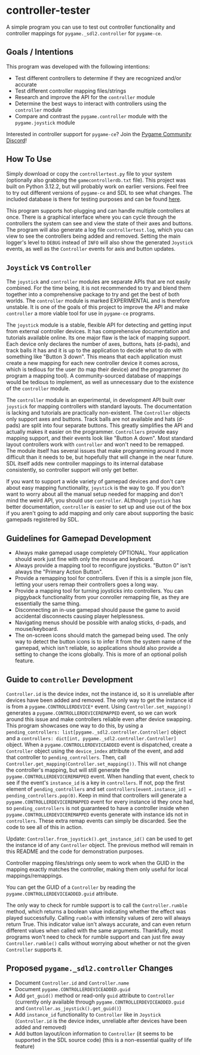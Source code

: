 # controller-tester
A simple program you can use to test out controller functionality and controller mappings for `pygame._sdl2.controller` for `pygame-ce`.

## Goals / Intentions
This program was developed with the following intentions:
- Test different controllers to determine if they are recognized and/or accurate
- Test different controller mapping files/strings
- Research and improve the API for the `controller` module
- Determine the best ways to interact with controllers using the `controller` module
- Compare and contrast the `pygame.controller` module with the `pygame.joystick` module

Interested in controller support for `pygame-ce`? Join the [Pygame Community Discord](https://discord.com/invite/pygame)!

## How To Use
Simply download or copy the `controllertest.py` file to your system (optionally also grabbing the `gamecontrollerdb.txt` file). This project was built on Python 3.12.2, but will probably work on earlier versions. Feel free to try out different versions of `pygame-ce` and SDL to see what changes. The included database is there for testing purposes and can be found [here](https://github.com/mdqinc/SDL_GameControllerDB).

This program supports hot-plugging and can handle multiple controllers at once. There is a graphical interface where you can cycle through the controllers the system can see and view the state of their axes and buttons. The program will also generate a log file `controllertest.log`, which you can view to see the controllers being added and removed. Setting the main logger's level to `DEBUG` instead of `INFO` will also show the generated `Joystick` events, as well as the `Controller` events for axis and button updates.

## `Joystick` vs `Controller`
The `joystick` and `controller` modules are separate APIs that are not easily combined. For the time being, it is not recommended to try and blend them together into a comprehensive package to try and get the best of both worlds. The `controller` module is marked EXPERIMENTAL and is therefore unstable. It is one of the goals of this project to improve the API and make `controller` a more viable tool for use in `pygame-ce` programs.

The `joystick` module is a stable, flexible API for detecting and getting input from external controller devices. It has comprehensive documentation and tutorials available online. Its one major flaw is the lack of mapping support. Each device only declares the number of axes, buttons, hats (d-pads), and track balls it has and it is up to the application to decide what to do with something like "Button 3 down". This means that each application must create a new mapping for each new controller device it comes across, which is tedious for the user (to map their device) and the programmer (to program a mapping tool). A community-sourced database of mappings would be tedious to implement, as well as unnecessary due to the existence of the `controller` module.

The `controller` module is an experimental, in development API built over `joystick` for mapping controllers with standard layouts. The documentation is lacking and tutorials are practically non-existent. The `Controller` objects only support axes and buttons. Track balls are not available and hats (d-pads) are split into four separate buttons. This greatly simplifies the API and actually makes it easier on the programmer. `Controllers` provide easy mapping support, and their events look like "Button A down". Most standard layout controllers work with `controller` and won't need to be remapped. The module itself has several issues that make programming around it more difficult than it needs to be, but hopefully that will change in the near future. SDL itself adds new controller mappings to its internal database consistently, so controller support will only get better.

If you want to support a wide variety of gamepad devices and don't care about easy mapping functionality, `joystick` is the way to go. If you don't want to worry about all the manual setup needed for mapping and don't mind the weird API, you should use `controller`. ALthough `joystick` has better documentation, `controller` is easier to set up and use out of the box if you aren't going to add mapping and only care about supporting the basic gamepads registered by SDL.

## Guidelines for Gamepad Development
- Always make gamepad usage completely OPTIONAL. Your application should work just fine with only the mouse and keyboard.
- Always provide a mapping tool to reconfigure joysticks. "Button 0" isn't always the "Primary Action Button".
- Provide a remapping tool for controllers. Even if this is a simple json file, letting your users remap their controllers goes a long way.
- Provide a mapping tool for turning joysticks into controllers. You can piggyback functionality from your conroller remapping file, as they are essentially the same thing.
- Disconnecting an in-use gamepad should pause the game to avoid accidental disconnects causing player helplessness.
- Navigating menus should be possible with analog sticks, d-pads, and mouse/keyboard.
- The on-screen icons should match the gamepad being used. The only way to detect the button icons is to infer it from the system name of the gamepad, which isn't reliable, so applications should also provide a setting to change the icons globally. This is more of an optional polish feature.

## Guide to `controller` Development
`Controller.id` is the device index, not the instance id, so it is unreliable after devices have been added and removed. The only way to get the instance id is from a `pygame.CONTROLLERDEVICE*` event. Using `Controller.set_mapping()` generates a `pygame.CONTROLLERDEVICEREMAPPED` event, so we can work around this issue and make controllers reliable even after device swapping. This program showcases one way to do this, by using a `pending_controllers: list[pygame._sdl2.controller.Controller]` object and a `controllers: dict[int, pygame._sdl2.controller.Controller]` object. When a `pygame.CONTROLLERDEVICEADDED` event is dispatched, create a `Controller` object using the `device_index` attribute of the event, and add that controller to `pending_controllers`. Then, call `Controller.get_mapping(Controller.set_mapping())`. This will not change the controller's mapping, but will still generate the `pygame.CONTROLLERDEVICEREMAPPED` event. When handling that event, check to see if the event's `instance_id` is a key in `controllers`. If not, pop the first element of `pending_controllers` and set `controllers[event.instance_id] = pending_controllers.pop(0)`. Keep in mind that controllers will generate a `pygame.CONTROLLERDEVICEREMAPPED` event for every instance id they once had, so `pending_controllers` is not guaranteed to have a controller inside when `pygame.CONTROLLERDEVICEREMAPPED` events generate with instance ids not in `controllers`. These extra remap events can simply be discarded. See the code to see all of this in action.

Update: `Controller.from_joystick().get_instance_id()` can be used to get the instance id of any `Controller` object. The previous method will remain in this README and the code for demonstration purposes.

Controller mapping files/strings only seem to work when the GUID in the mapping exactly matches the controller, making them only useful for local mappings/remappings.

You can get the GUID of a `Controller` by reading the `pygame.CONTROLLERDEVICEADDED.guid` attribute.

The only way to check for rumble support is to call the `Controller.rumble` method, which returns a boolean value indicating whether the effect was played successfully. Calling `rumble` with intensity values of zero will always return True. This indicator value isn't always accurate, and can even return different values when called with the same arguments. Thankfully, most programs won't need to check for rumble support and can just fire away `Controller.rumble()` calls without worrying about whether or not the given `Controller` supports it.

## Proposed `pygame._sdl2.controller` Changes
- Document `Controller.id` and `Controller.name`
- Document `pygame.CONTROLLERDEVICEADDED.guid`
- Add `get_guid()` method or read-only `guid` attribute to `Controller` (currently only available through `pygame.CONTROLLERDEVICEADDED.guid` and `Controller.as_joystick().get_guid()`)
- Add `instance_id` functionality to `Controller` like in `Joystick` (`Controller.id` is the device index, unreliable after devices have been added and removed)
- Add button layout/icon information to `Controller` (it seems to be supported in the SDL source code) (this is a non-essential quality of life feature)
